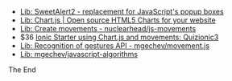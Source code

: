 
* [Lib: SweetAlert2 - replacement for JavaScript's popup boxes](https://limonte.github.io/sweetalert2/)
* [Lib: Chart.js | Open source HTML5 Charts for your website](http://www.chartjs.org/)
* [Lib: Create movements - nuclearhead/js-movements](https://github.com/nuclearhead/js-movements)
* $36 [Ionic Starter using Chart.js and movements: Quizionic3](https://market.ionicframework.com/starters/quizionic3)
* [Lib: Recognition of gestures API - mgechev/movement.js](https://github.com/mgechev/movement.js)
* [Lib: mgechev/javascript-algorithms](https://github.com/mgechev/javascript-algorithms/tree/master/src)

The End
